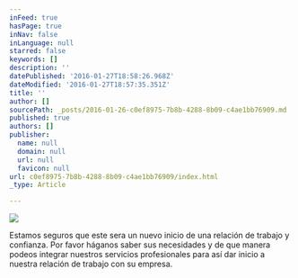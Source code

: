```yaml
---
inFeed: true
hasPage: true
inNav: false
inLanguage: null
starred: false
keywords: []
description: ''
datePublished: '2016-01-27T18:58:26.968Z'
dateModified: '2016-01-27T18:57:35.351Z'
title: ''
author: []
sourcePath: _posts/2016-01-26-c0ef8975-7b8b-4288-8b09-c4ae1bb76909.md
published: true
authors: []
publisher:
  name: null
  domain: null
  url: null
  favicon: null
url: c0ef8975-7b8b-4288-8b09-c4ae1bb76909/index.html
_type: Article

---
```

![](https://the-grid-user-content.s3-us-west-2.amazonaws.com/c1320c01-fcf8-4807-ac7d-d46dbd2ad325.jpg)

Estamos seguros que este sera un nuevo inicio de una relación de trabajo y confianza. Por favor háganos saber sus necesidades y de que manera podeos integrar nuestros servicios profesionales para así dar inicio a nuestra relación de trabajo con su empresa.